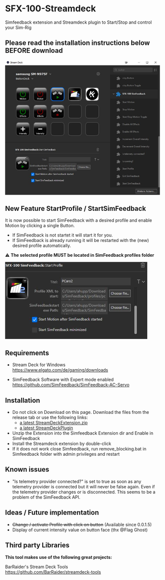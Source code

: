 # SFX-100-Streamdeck
Simfeedback extension and Streamdeck plugin to Start/Stop and control your Sim-Rig 

## Please read the installation instructions below BEFORE download 

![In action](doc/screenshot.JPG?raw=true|width=200)

## New Feature StartProfile / StartSimFeedback
It is now possible to start SimFeedback with a desired profile and enable Motion by clicking a single Button.  
- If SimFeedback is not startet it will start it for you.  
- If SimFeedback is already running it will be restarted with the (new) desired profile automatically.

:warning: **The selected profile MUST be located in SimFeedback profiles folder** 

![In action](doc/screenshot2.JPG?raw=true|width=200)

## Requirements

- Stream Deck for Windows  
https://www.elgato.com/de/gaming/downloads

- SimFeedback Software with Expert mode enabled  
https://github.com/SimFeedback/SimFeedback-AC-Servo


## Installation
- Do not click on Download on this page. Download the files from the release tab or use the following links:
  - [a latest StreamDeckExtension.zip](ashupp/SFX-100-Streamdeckreleases/latest/download/StreamdeckExtension.zip)
  - [a latest StreamDeckPlugin](ashupp/SFX-100-Streamdeckreleases/latest/download/sfx-100-streamdeck-plugin.streamDeckPlugin)
- Unzip the Extension into the Simfeedback Extension dir and Enable in SimFeedback
- Install the Streamdeck extension by double-click
- If it does not work close Simfeedback, run remove_blocking.bat in Simfeedback folder with admin privileges and restart

## Known issues
- "Is telemetry provider connected?" is set to true as soon as any telemetry provider is connected but it will never be false again. Even if the telemetry provider changes or is disconnected. This seems to be a problem of the SimFeedback API.

## Ideas / Future implementation
- ~~Change / activate Profile with click on button~~ (Available since 0.0.1.5)
- Display of current intensity value on button face (thx @Flag Ghost)

## Third party Libraries
**This tool makes use of the following great projects:**

BarRaider's Stream Deck Tools  
https://github.com/BarRaider/streamdeck-tools
